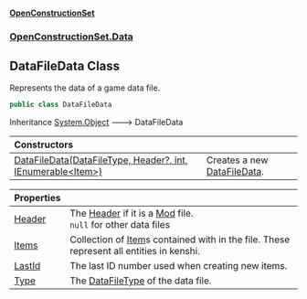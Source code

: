 #### [OpenConstructionSet](index.md 'index')
### [OpenConstructionSet.Data](index.md#OpenConstructionSet_Data 'OpenConstructionSet.Data')
## DataFileData Class
Represents the data of a game data file.  
```csharp
public class DataFileData
```

Inheritance [System.Object](https://docs.microsoft.com/en-us/dotnet/api/System.Object 'System.Object') &#129106; DataFileData  

| Constructors | |
| :--- | :--- |
| [DataFileData(DataFileType, Header?, int, IEnumerable&lt;Item&gt;)](t3qBphRgqmKTe_DLy57XEQ.md 'OpenConstructionSet.Data.DataFileData.DataFileData(OpenConstructionSet.Data.DataFileType, OpenConstructionSet.Data.Header?, int, System.Collections.Generic.IEnumerable&lt;OpenConstructionSet.Data.Item&gt;)') | Creates a new [DataFileData](OOJzQcvtRG1VtShZsI0XKg.md 'OpenConstructionSet.Data.DataFileData').<br/> |

| Properties | |
| :--- | :--- |
| [Header](jdAjOghP8vq8V+kUg4yyxg.md 'OpenConstructionSet.Data.DataFileData.Header') | The [Header](jdAjOghP8vq8V+kUg4yyxg.md 'OpenConstructionSet.Data.DataFileData.Header') if it is a [Mod](0ojV5yrqYlM2+XN8BqwIvw.md#OpenConstructionSet_Data_DataFileType_Mod 'OpenConstructionSet.Data.DataFileType.Mod') file.<br/>`null` for other data files<br/> |
| [Items](9K3GiU2u1uilCYgESMTlYA.md 'OpenConstructionSet.Data.DataFileData.Items') | Collection of [Item](n8yymaCCgJR7t826C4USew.md 'OpenConstructionSet.Data.Item')s contained with in the file. These represent all entities in kenshi.<br/> |
| [LastId](A0iHrvUT5H5SNZzSbXJTNQ.md 'OpenConstructionSet.Data.DataFileData.LastId') | The last ID number used when creating new items.<br/> |
| [Type](VrmLK2kIsb+BGSe9IVZW6g.md 'OpenConstructionSet.Data.DataFileData.Type') | The [DataFileType](0ojV5yrqYlM2+XN8BqwIvw.md 'OpenConstructionSet.Data.DataFileType') of the data file.<br/> |
